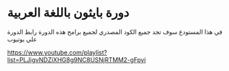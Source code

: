 # دورة بايثون باللغة العربية
في هذا المستودع سوف تجد جميع الكود المصدري لجميع برامح هذه الدورة
رابط الدورة علي يوتيوب


https://www.youtube.com/playlist?list=PLJigvNDZiXHG8g9NC8USNjRTMM2-gFpyi